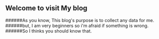 ## Welcome to visit My blog
######As you know, This blog's purpose is to collect any data for me.  
######but, I am very beginners so i'm afraid if something is wrong.  
######So I thinks you should know that.  
